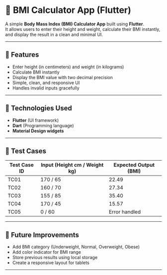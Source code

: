 # 🧮 BMI Calculator App (Flutter)

A simple **Body Mass Index (BMI) Calculator App** built using **Flutter**.  
It allows users to enter their height and weight, calculate their BMI instantly, and display the result in a clean and minimal UI.

---

## 🚀 Features

- Enter height (in centimeters) and weight (in kilograms)
- Calculate BMI instantly
- Display the BMI value with two decimal precision
- Simple, clean, and responsive UI
- Handles invalid inputs gracefully

---

## 🧰 Technologies Used

- **Flutter** (UI framework)
- **Dart** (Programming language)
- **Material Design widgets**

---

## 🧪 Test Cases

| **Test Case ID** | **Input (Height cm / Weight kg)** | **Expected Output (BMI)** |
|------------------|-----------------------------------|---------------------------|
| TC01 | 170 / 65 | 22.49 | 
| TC02 | 160 / 70 | 27.34 | 
| TC03 | 155 / 85 | 35.40 | 
| TC04 | 170 / 45 | 15.57 |
| TC05 | 0 / 60 | Error handled | 

---

## 🧩 Future Improvements

- Add BMI category (Underweight, Normal, Overweight, Obese)
- Add color indicator for BMI range
- Store previous results using local storage
- Create a responsive layout for tablets

---


